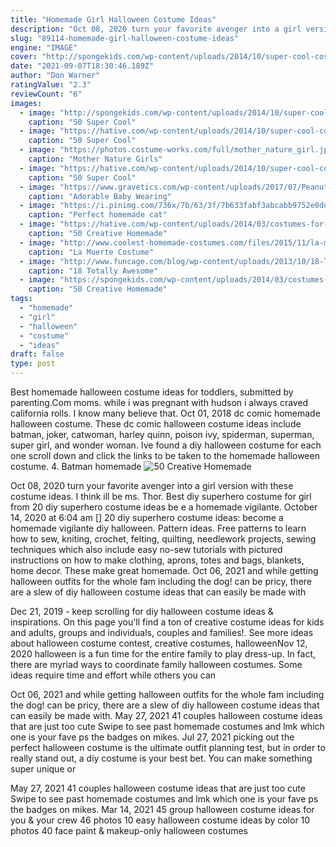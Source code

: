 ```yaml
---
title: "Homemade Girl Halloween Costume Ideas"
description: "Oct 08, 2020 turn your favorite avenger into a girl version with these costume ideas. I think ill be ms. Thor.  Best diy superhero costume for girl from 20 diy superhero costume ideas be e a homemade vigilante. October 14, 2020 at 6:04 am [] 20 diy superhero costume ideas: become a homemade vigilante diy halloween"
slug: "89114-homemade-girl-halloween-costume-ideas"
engine: "IMAGE"
cover: "http://spongekids.com/wp-content/uploads/2014/10/super-cool-costume-ideas/30-batwoman-costume.jpg"
date: "2021-09-07T18:30:46.189Z"
author: "Don Warner"
ratingValue: "2.3"
reviewCount: "6"
images:
  - image: "http://spongekids.com/wp-content/uploads/2014/10/super-cool-costume-ideas/30-batwoman-costume.jpg"
    caption: "50 Super Cool"
  - image: "https://hative.com/wp-content/uploads/2014/10/super-cool-costume-ideas/15-raggedy-ann-costume.jpg"
    caption: "50 Super Cool"
  - image: "https://photos.costume-works.com/full/mother_nature_girl.jpg"
    caption: "Mother Nature Girls"
  - image: "https://hative.com/wp-content/uploads/2014/10/super-cool-costume-ideas/10-homemade-hawkeye-costume.jpg"
    caption: "50 Super Cool"
  - image: "https://www.gravetics.com/wp-content/uploads/2017/07/Peanut-girl.jpg"
    caption: "Adorable Baby Wearing"
  - image: "https://i.pinimg.com/736x/7b/63/3f/7b633fabf3abcabb9752e0dd32b0f513.jpg"
    caption: "Perfect homemade cat"
  - image: "https://hative.com/wp-content/uploads/2014/03/costumes-for-kids/9-jetpack-for-kid-costume.jpg"
    caption: "50 Creative Homemade"
  - image: "http://www.coolest-homemade-costumes.com/files/2015/11/la-muerte-book-of-life-144959.jpg"
    caption: "La Muerte Costume"
  - image: "http://www.funcage.com/blog/wp-content/uploads/2013/10/18-Totally-Awesome-Kids-Halloween-Costumes-008.jpg"
    caption: "18 Totally Awesome"
  - image: "https://spongekids.com/wp-content/uploads/2014/03/costumes-for-kids/21-homemade-monster-costume-kid.jpg"
    caption: "50 Creative Homemade"
tags:
  - "homemade"
  - "girl"
  - "halloween"
  - "costume"
  - "ideas"
draft: false
type: post
---
```


Best homemade halloween costume ideas for toddlers, submitted by parenting.Com moms. while i was pregnant with hudson i always craved california rolls. I know many believe that. Oct 01, 2018 dc comic homemade halloween costume. These dc comic halloween costume ideas include batman, joker, catwoman, harley quinn, poison ivy, spiderman, superman, super girl, and wonder woman. Ive found a diy halloween costume for each one scroll down and click the links to be taken to the homemade halloween costume. 4. Batman homemade
![50 Creative Homemade](https://hative.com/wp-content/uploads/2014/03/costumes-for-kids/9-jetpack-for-kid-costume.jpg "50 Creative Homemade")

Oct 08, 2020 turn your favorite avenger into a girl version with these costume ideas. I think ill be ms. Thor.  Best diy superhero costume for girl from 20 diy superhero costume ideas be e a homemade vigilante. October 14, 2020 at 6:04 am [] 20 diy superhero costume ideas: become a homemade vigilante diy halloween. Pattern ideas. Free patterns to learn how to sew, kniting, crochet, felting, quilting, needlework projects, sewing techniques which also include easy no-sew tutorials with pictured instructions on how to make clothing, aprons, totes and bags, blankets, home decor. These make great homemade. Oct 06, 2021 and while getting halloween outfits for the whole fam  including the dog!  can be pricy, there are a slew of diy halloween costume ideas that can easily be made with
<!--inArticleAds-->

<!--galleryOne-->

Dec 21, 2019 - keep scrolling for diy halloween costume ideas & inspirations. On this page you'll find a ton of creative costume ideas for kids and adults, groups and individuals, couples and families!. See more ideas about halloween costume contest, creative costumes, halloweenNov 12, 2020 halloween is a fun time for the entire family to play dress-up. In fact, there are myriad ways to coordinate family halloween costumes. Some ideas require time and effort while others you can
<!--inArticleAds-->

<!--galleryTwo-->

Oct 06, 2021 and while getting halloween outfits for the whole fam  including the dog!  can be pricy, there are a slew of diy halloween costume ideas that can easily be made with. May 27, 2021 41 couples halloween costume ideas that are just too cute  Swipe to see past homemade costumes and lmk which one is your fave   ps the badges on mikes. Jul 27, 2021 picking out the perfect halloween costume is the ultimate outfit planning test, but in order to really stand out, a diy costume is your best bet. You can make something super unique or
<!--galleryThree-->

May 27, 2021 41 couples halloween costume ideas that are just too cute  Swipe to see past homemade costumes and lmk which one is your fave   ps the badges on mikes. Mar 14, 2021 45 group halloween costume ideas for you & your crew 46 photos 10 easy halloween costume ideas by color 10 photos 40 face paint & makeup-only halloween costumes